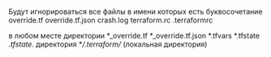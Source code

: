  Будут игнорироваться все файлы в имени которых есть буквосочетание override.tf
override.tf.json crash.log terraform.rc .terraformrc 

в любом месте директории *_override.tf
*_override.tf.json *.tfvars *.tfstate
*.tfstate.* директория **/.terraform/* (локальная директория)
